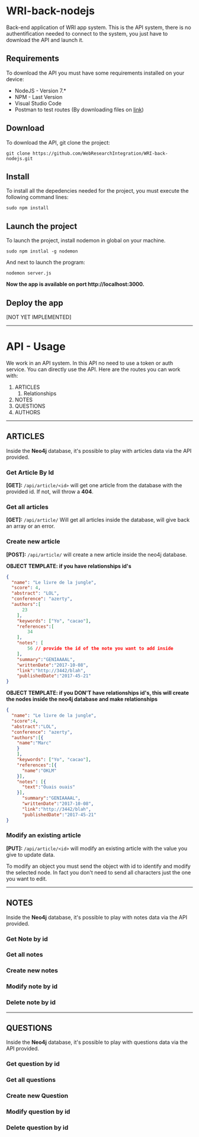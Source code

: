 # WRI-back-nodejs

Back-end application of WRI app system. This is the API system, there is no authentification needed to connect to the system, you just have to download the API and launch it.

## Requirements

To download the API you must have some requirements installed on your device:

- NodeJS - Version 7.*
- NPM - Last Version
- Visual Studio Code
- Postman to test routes (By downloading files on [link]())

## Download

To download the API, git clone the project:

```shell
git clone https://github.com/WebResearchIntegration/WRI-back-nodejs.git
```

## Install

To install all the depedencies needed for the project, you must execute the following command lines:

```shell
sudo npm install
```

## Launch the project

To launch the project, install nodemon in global on your machine.

```shell
sudo npm instlal -g nodemon
```

And next to launch the program:

```shell
nodemon server.js
```

**Now the app is available on port http://localhost:3000.**

## Deploy the app

[NOT YET IMPLEMENTED]


---

# API - Usage

We work in an API system. In this API no need to use a token or auth service. You can directly use the API.
Here are the routes you can work with:

1. ARTICLES
    1. Relationships
1. NOTES
1. QUESTIONS
1. AUTHORS

---

## ARTICLES

Inside the **Neo4j** database, it's possible to play with articles data via the API provided.

### Get Article By Id
**[GET]:** `/api/article/<id>` will get one article from the database with the provided id. If not, will throw a **404**.

### Get all articles
**[GET]:** `/api/article/` Will get all articles inside the database, will give back an array or an error.

### Create new article
**[POST]:** `/api/article/` will create a new article inside the neo4j database.

**OBJECT TEMPLATE: if you have relationships id's**

```json
{
  "name": "Le livre de la jungle",
  "score": 4,
  "abstract": "LOL",
  "conference": "azerty",
  "authors":[
      23
    ],
    "keywords": ["Yo", "cacao"],
    "references":[
        34
    ],
    "notes": [
        56 // provide the id of the note you want to add inside
    ],
    "summary":"GENIAAAAL",
    "writtenDate":"2017-10-08",
    "link":"http://3442/blah",
    "publishedDate":"2017-45-21"
}

```

**OBJECT TEMPLATE: if you DON'T have relationships id's, this will create the nodes inside the neo4j database and make relationships**

```json
{
  "name": "Le livre de la jungle",
  "score":4,
  "abstract":"LOL",
  "conference": "azerty",
  "authors":[{
    "name":"Marc"
    }
    ],
    "keywords": ["Yo", "cacao"],
    "references":[{
      "name":"OKLM"
    }],
    "notes": [{
      "text":"Ouais ouais"
    }],
      "summary":"GENIAAAAL",
      "writtenDate":"2017-10-08",
      "link":"http://3442/blah",
      "publishedDate":"2017-45-21"
}
```

### Modify an existing article
**[PUT]:** `/api/article/<id>` will modify an existing article with the value you give to update data.

To modify an object you must send the object with id to identify and modify the selected node. In fact you don't need to send all characters just the one you want to edit.

---

## NOTES

Inside the **Neo4j** database, it's possible to play with notes data via the API provided.

### Get Note by id

### Get all notes

### Create new notes

### Modify note by id

### Delete note by id

---

## QUESTIONS

Inside the **Neo4j** database, it's possible to play with questions data via the API provided.

### Get question by id

### Get all questions

### Create new Question

### Modify question by id

### Delete question by id